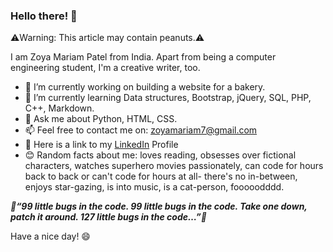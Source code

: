### Hello there! 👋

⚠️Warning: This article may contain peanuts.⚠️

I am Zoya Mariam Patel from India. Apart from being a computer engineering student, I'm a creative writer, too.

- 🔨 I’m currently working on building a website for a bakery.
- 📖 I’m currently learning Data structures, Bootstrap, jQuery, SQL, PHP, C++, Markdown.
- 💬 Ask me about Python, HTML, CSS.
- 📫 Feel free to contact me on: zoyamariam7@gmail.com
- 🔗 Here is a link to my [LinkedIn](https://linkedin.com/in/zoya-patel-570626213/) Profile
- 😊 Random facts about me: loves reading, obsesses over fictional characters, watches superhero movies passionately, can code for hours back to back or can't code for hours at all- there's no in-between, enjoys star-gazing, is into music, is a cat-person, fooooodddd.

***📜“99 little bugs in the code. 99 little bugs in the code. Take one down, patch it around. 127 little bugs in the code…”📜***



Have a nice day! 😄
